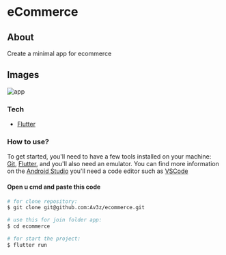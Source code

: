 # eCommerce

## About

Create a minimal app for ecommerce

## Images

![app](app.gif)

### Tech

- [Flutter](https://docs.flutter.dev/get-started/install)

### How to use?

To get started, you'll need to have a few tools installed on your machine:
[Git](https://git-scm.com), [Flutter](https://docs.flutter.dev/get-started/install), and you'll also need an emulator. You can find more information on the [Android Studio](https://developer.android.com/studio?hl=pt&gclid=CjwKCAjw1ICZBhAzEiwAFfvFhHLSUJj_5oi2_iujE7QitCc9tE3BjT5DXG-ML2YkUK8BMkz1PWBtWxoCU58QAvD_BwE&gclsrc=aw.ds) you'll need a code editor such as
[VSCode](https://code.visualstudio.com/)

#### Open u cmd and paste this code

```bash
# for clone repository:
$ git clone git@github.com:Av3z/ecommerce.git

# use this for join folder app:
$ cd ecommerce

# for start the project:
$ flutter run